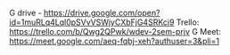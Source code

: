 G drive - https://drive.google.com/open?id=1muRLq4Lql0pSVvVSWjyCXbFjG4SRKci9
Trello: https://trello.com/b/Qwg2QPwk/wdev-2sem-prjv
G Meet: https://meet.google.com/aeq-fqbj-xeh?authuser=3&pli=1